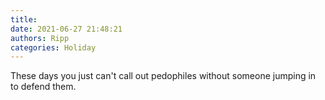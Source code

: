 ```yaml
---
title: 
date: 2021-06-27 21:48:21
authors: Ripp
categories: Holiday
---
```


 These days you just can't call out pedophiles without someone jumping in to defend them.